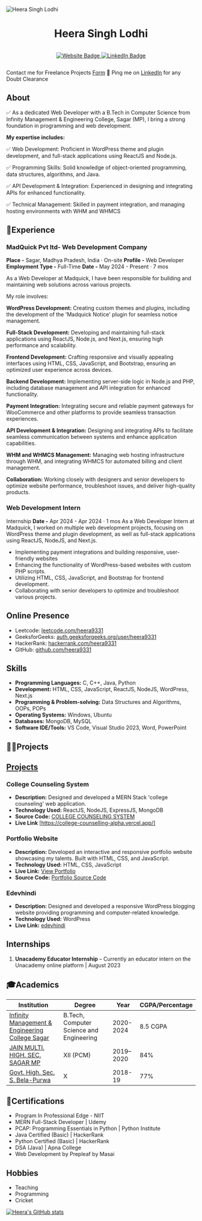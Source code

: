 </p><img src="https://komarev.com/ghpvc/?username=heera9331&label=Profile%20Visitors&color=0e75b6&style=flat" alt="Heera Singh Lodhi" />

<h1 align="center">Heera Singh Lodhi</h1>

<div style="display: flex; justify-content: center;">
    <p align="center">
      <a href="[https://sharats.dev/about](https://edevhindi.com/portfolio)">
          <img src="https://img.shields.io/badge/website-de5833?style=for-the-badge&logo=&logoColor=white" alt="Website Badge">
      </a>
      <a href="https://www.linkedin.com/in/heera9331/">
          <img src="https://img.shields.io/badge/linkedin-%230077B5.svg?style=for-the-badge&logo=linkedin&logoColor=white" alt="LinkedIn Badge">
      </a>
    </p>
</div>

Contact me for Freelance Projects [Form](#) 📌 Ping me on [LinkedIn](https://www.linkedin.com/in/heera9331/) for any Doubt Clearance

## About

✅ As a dedicated Web Developer with a B.Tech in Computer Science from Infinity Management & Engineering College, Sagar (MP), I bring a strong foundation in programming and web development. 

**My expertise includes:**

✅ Web Development: Proficient in WordPress theme and plugin development, and full-stack applications using ReactJS and Node.js.

✅ Programming Skills: Solid knowledge of object-oriented programming, data structures, algorithms, and Java.

✅ API Development & Integration: Experienced in designing and integrating APIs for enhanced functionality.

✅ Technical Management: Skilled in payment integration, and managing hosting environments with WHM and WHMCS

## 💼Experience

### MadQuick Pvt ltd- Web Development Company

**Place -** Sagar, Madhya Pradesh, India · On-site
**Profile -** Web Developer
**Employment Type -** Full-Time
**Date -** May 2024 - Present · 7 mos

As a Web Developer at Madquick, I have been responsible for building and maintaining web solutions across various projects. 

My role involves:

**WordPress Development:** Creating custom themes and plugins, including the development of the 'Madquick Notice' plugin for seamless notice management.

**Full-Stack Development:** Developing and maintaining full-stack applications using ReactJS, Node.js, and Next.js, ensuring high performance and scalability.

**Frontend Development:** Crafting responsive and visually appealing interfaces using HTML, CSS, JavaScript, and Bootstrap, ensuring an optimized user experience across devices.

**Backend Development:** Implementing server-side logic in Node.js and PHP, including database management and API integration for enhanced functionality.

**Payment Integration:** Integrating secure and reliable payment gateways for WooCommerce and other platforms to provide seamless transaction experiences.

**API Development & Integration:** Designing and integrating APIs to facilitate seamless communication between systems and enhance application capabilities.

**WHM and WHMCS Management:** Managing web hosting infrastructure through WHM, and integrating WHMCS for automated billing and client management.

**Collaboration:** Working closely with designers and senior developers to optimize website performance, troubleshoot issues, and deliver high-quality products.

### Web Development Intern

Internship
**Date -** Apr 2024 - Apr 2024 · 1 mos
As a Web Developer Intern at Madquick, I worked on multiple web development projects, focusing on WordPress theme and plugin development, as well as full-stack applications using ReactJS, NodeJS, and Next.js.

- Implementing payment integrations and building responsive, user-friendly websites
- Enhancing the functionality of WordPress-based websites with custom PHP scripts.
- Utilizing HTML, CSS, JavaScript, and Bootstrap for frontend development.
- Collaborating with senior developers to optimize and troubleshoot various projects.

## Online Presence

- Leetcode: [leetcode.com/heera9331](https://leetcode.com/heera9331/)
- GeeksforGeeks: [auth.geeksforgeeks.org/user/heera9331](https://auth.geeksforgeeks.org/user/heera9331/)
- HackerRank: [hackerrank.com/heera9331](https://www.hackerrank.com/heera9331)
- GitHub: [github.com/heera9331](https://github.com/heera9331/)

## Skills

- **Programming Languages:** C, C++, Java, Python
- **Development:** HTML, CSS, JavaScript, ReactJS, NodeJS, WordPress, Next.js
- **Programming & Problem-solving:** Data Structures and Algorithms, OOPs, POPs
- **Operating Systems:** Windows, Ubuntu
- **Databases:** MongoDB, MySQL
- **Software IDE/Tools:** VS Code, Visual Studio 2023, Word, PowerPoint

## 👩‍💻Projects
## [Projects](https://github.com/heera9331/tree/main/projects)

### College Counseling System
- **Description:** Designed and developed a MERN Stack 'college counseling' web application.
- **Technology Used:** ReactJS, NodeJS, ExpressJS, MongoDB
- **Source Code:** [COLLEGE COUNSELING SYSTEM](https://github.com/heera9331/college-counselling)
- **Live Link** [https://college-counselling-alpha.vercel.app/]

### Portfolio Website
- **Description:** Developed an interactive and responsive portfolio website showcasing my talents. Built with HTML, CSS, and JavaScript.
- **Technology Used:** HTML, CSS, JavaScript
- **Live Link:** [View Portfolio](https://edevhindi.com/portfolio)
- **Source Code:** [Portfolio Source Code](https://github.com/heera9331/portfolio)

### Edevhindi
- **Description:** Designed and developed a responsive WordPress blogging website providing programming and computer-related knowledge.
- **Technology Used:** WordPress
- **Live Link:** [edevhindi](https://edevhindi.com/)

## Internships

1. **Unacademy Educator Internship** – Currently an educator intern on the Unacademy online platform | August 2023


## 🎓Academics

| Institution | Degree | Year | CGPA/Percentage |
|-------------|--------|------|-----------------|
| [Infinity Management & Engineering College Sagar](https://infinitycollege.in/) | B.Tech, Computer Science and Engineering | 2020-2024 | 8.5 CGPA |
| [JAIN MULTI. HIGH. SEC. SAGAR MP](https://g.co/kgs/fiuHzty) | XII (PCM) | 2019–2020 | 84% |
| [Govt. High. Sec. S. Bela-Purwa](https://maps.app.goo.gl/qm2tV6oUrkUBZxVC7) | X | 2018-19 | 77% |

## 📝Certifications

- Program In Professional Edge - NIIT
- MERN Full-Stack Developer | Udemy
- PCAP: Programming Essentials in Python | Python Institute
- Java Certified (Basic) | HackerRank
- Python Certified (Basic) | HackerRank
- DSA (Java) | Apna College
- Web Development by Prepleaf by Masai

## Hobbies

- Teaching
- Programming
- Cricket

[![Heera's GitHub stats](https://github-readme-stats.vercel.app/api?username=heera9331&show_icons=true&theme=dracula)](https://github.com/heera9331/github-readme-stats)

<!--
**heera9331/heera9331** is a ✨ _special_ ✨ repository because its `README.md` (this file) appears on your GitHub profile.

Here are some ideas to get you started:

- 🔭 I’m currently working on ...
- 🌱 I’m currently learning ...
- 👯 I’m looking to collaborate on ...
- 🤔 I’m looking for help with ...
- 💬 Ask me about ...
- 📫 How to reach me: ...
- 😄 Pronouns: ...
- ⚡ Fun fact: ...
-->
